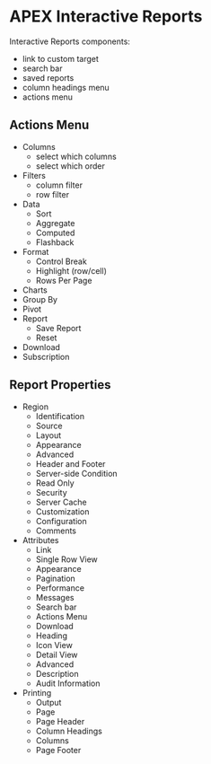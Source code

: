 # APEX Interactive Reports

Interactive Reports components:
- link to custom target
- search bar
- saved reports
- column headings menu
- actions menu

## Actions Menu

- Columns
	- select which columns
	- select which order
- Filters
	- column filter
	- row filter
- Data
	- Sort
	- Aggregate
	- Computed
	- Flashback
- Format
	- Control Break
	- Highlight (row/cell)
	- Rows Per Page
- Charts
- Group By
- Pivot
- Report
	- Save Report
	- Reset
- Download
- Subscription

## Report Properties

- Region
	- Identification
	- Source
	- Layout
	- Appearance
	- Advanced
	- Header and Footer
	- Server-side Condition
	- Read Only
	- Security
	- Server Cache
	- Customization
	- Configuration
	- Comments
- Attributes
	- Link
	- Single Row View
	- Appearance
	- Pagination
	- Performance
	- Messages
	- Search bar
	- Actions Menu
	- Download
	- Heading
	- Icon View
	- Detail View
	- Advanced
	- Description
	- Audit Information
- Printing
	- Output
	- Page
	- Page Header
	- Column Headings
	- Columns
	- Page Footer

